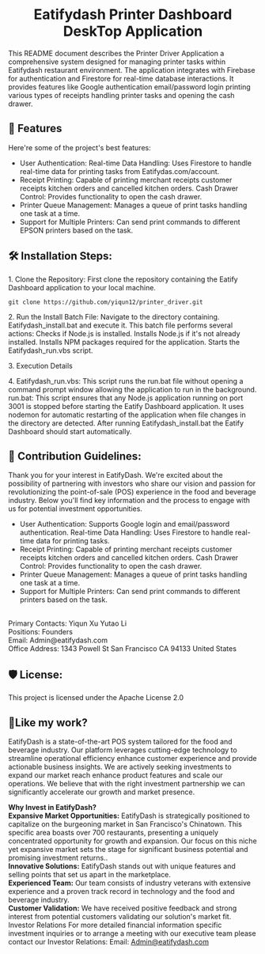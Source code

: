 <h1 align="center" id="title">Eatifydash Printer Dashboard DeskTop Application</h1>

<p id="description">This README document describes the Printer Driver Application a comprehensive system designed for managing printer tasks within Eatifydash restaurant environment. The application integrates with Firebase for authentication and Firestore for real-time database interactions. It provides features like Google authentication email/password login printing various types of receipts handling printer tasks and opening the cash drawer.</p>

  
  
<h2>🧐 Features</h2>

Here're some of the project's best features:

*   User Authentication: Real-time Data Handling: Uses Firestore to handle real-time data for printing tasks from Eatifydas.com/account.
*   Receipt Printing: Capable of printing merchant receipts customer receipts kitchen orders and cancelled kitchen orders. Cash Drawer Control: Provides functionality to open the cash drawer.
*   Printer Queue Management: Manages a queue of print tasks handling one task at a time.
*   Support for Multiple Printers: Can send print commands to different EPSON printers based on the task.

<h2>🛠️ Installation Steps:</h2>

<p>1. Clone the Repository: First clone the repository containing the Eatify Dashboard application to your local machine.</p>

```
git clone https://github.com/yiqun12/printer_driver.git
```

<p>2. Run the Install Batch File: Navigate to the directory containing. Eatifydash_install.bat and execute it. This batch file performs several actions: Checks if Node.js is installed. Installs Node.js if it's not already installed. Installs NPM packages required for the application. Starts the Eatifydash_run.vbs script.</p>

<p>3. Execution Details</p>

<p>4. Eatifydash_run.vbs: This script runs the run.bat file without opening a command prompt window allowing the application to run in the background. run.bat: This script ensures that any Node.js application running on port 3001 is stopped before starting the Eatify Dashboard application. It uses nodemon for automatic restarting of the application when file changes in the directory are detected. After running Eatifydash_install.bat the Eatify Dashboard should start automatically.</p>

<h2>🍰 Contribution Guidelines:</h2>

Thank you for your interest in EatifyDash. We're excited about the possibility of partnering with investors who share our vision and passion for revolutionizing the point-of-sale (POS) experience in the food and beverage industry. Below you'll find key information and the process to engage with us for potential investment opportunities. 

*   User Authentication: Supports Google login and email/password authentication. Real-time Data Handling: Uses Firestore to handle real-time data for printing tasks.
*   Receipt Printing: Capable of printing merchant receipts customer receipts kitchen orders and cancelled kitchen orders. Cash Drawer Control: Provides functionality to open the cash drawer.
*   Printer Queue Management: Manages a queue of print tasks handling one task at a time.
*   Support for Multiple Printers: Can send print commands to different printers based on the task.
<br />
Primary Contacts: Yiqun Xu Yutao Li 
<br />
Positions: Founders 
<br />
Email: Admin@eatifydash.com 
<br />
Office Address: 1343 Powell St San Francisco CA 94133 United States

<h2>🛡️ License:</h2>

This project is licensed under the Apache License 2.0

<h2>💖Like my work?</h2>

EatifyDash is a state-of-the-art POS system tailored for the food and beverage industry. Our platform leverages cutting-edge technology to streamline operational efficiency enhance customer experience and provide actionable business insights. We are actively seeking investments to expand our market reach enhance product features and scale our operations. We believe that with the right investment partnership we can significantly accelerate our growth and market presence.<p>**Why Invest in EatifyDash?** 
<br/>
**Expansive Market Opportunities:** EatifyDash is strategically positioned to capitalize on the burgeoning market in San Francisco's Chinatown. This specific area boasts over 700 restaurants, presenting a uniquely concentrated opportunity for growth and expansion. Our focus on this niche yet expansive market sets the stage for significant business potential and promising investment returns..
<br/>
 **Innovative Solutions:** EatifyDash stands out with unique features and selling points that set us apart in the marketplace. 
 <br/>
 **Experienced Team:** Our team consists of industry veterans with extensive experience and a proven track record in technology and the food and beverage industry. 
 <br/>
 **Customer Validation:** We have received positive feedback and strong interest from potential customers validating our solution's market fit. 
 <br/>
 Investor Relations For more detailed financial information specific investment inquiries or to arrange a meeting with our executive team please contact our Investor Relations: Email: Admin@eatifydash.com</p>
